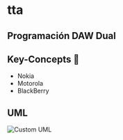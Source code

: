 # tta

## Programación DAW Dual

## Key-Concepts :dart: 
- Nokia
- Motorola
- BlackBerry

## UML
![Custom UML](tta_UML.png)